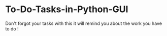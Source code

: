 # To-Do-Tasks-in-Python-GUI
Don't forgot your tasks with this it will remind you about the work you have to do !
